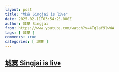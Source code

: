 ```yaml
---
layout: post
title: "城寨 Singjai is live"
date: 2025-02-11T03:54:28.000Z
author: 城寨 Singjai
from: https://www.youtube.com/watch?v=4Tqlaf9lwWA
tags: [ 城寨 ]
comments: True
categories: [ 城寨 ]
---
```

<!--1739246068000-->
[城寨 Singjai is live](https://www.youtube.com/watch?v=4Tqlaf9lwWA)
------

<div>

</div>

